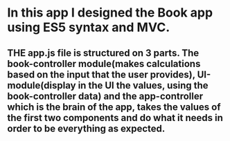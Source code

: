 # In this app I designed the Book app using ES5 syntax and MVC.
## THE app.js file is structured on 3 parts. The book-controller module(makes calculations based on the input that the user provides), UI-module(display in the UI the values, using the book-controller data) and the app-controller which is the brain of the app, takes the values of the first two components and do what it needs in order to be everything as expected.


